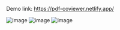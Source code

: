 Demo link: https://pdf-coviewer.netlify.app/

![image](https://github.com/user-attachments/assets/59746a4e-ad3f-45b2-bf0f-9066e65e5bf7)
![image](https://github.com/user-attachments/assets/47181b6d-6bb3-4a88-a50f-822abaf66fb4)
![image](https://github.com/user-attachments/assets/f8bf10ae-a069-43bf-bb30-edce10c0d00c)
